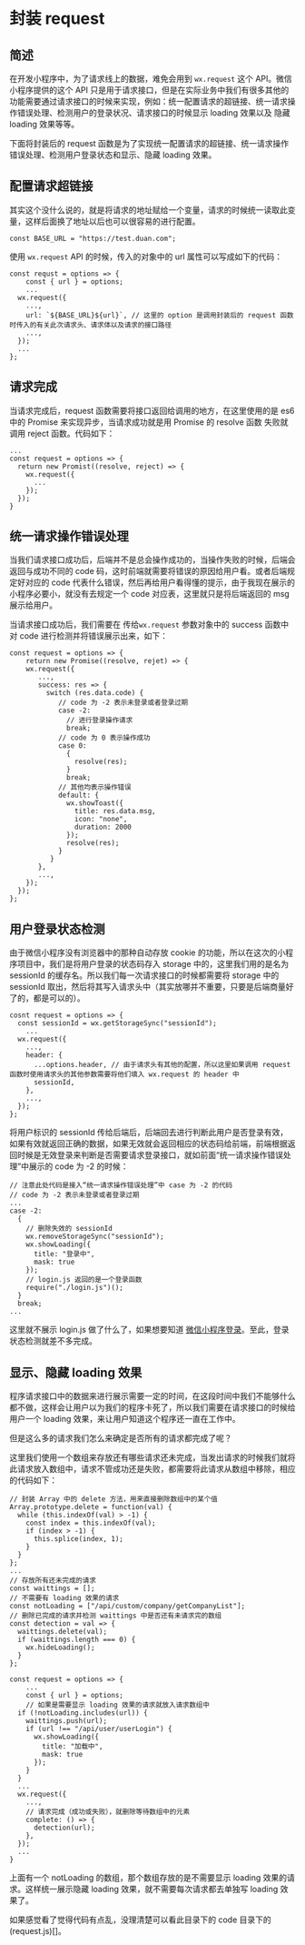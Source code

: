 # 封装 request

## 简述

在开发小程序中，为了请求线上的数据，难免会用到 `wx.request` 这个 API。微信小程序提供的这个 API 只是用于请求接口，但是在实际业务中我们有很多其他的功能需要通过请求接口的时候来实现，例如：统一配置请求的超链接、统一请求操作错误处理、检测用户的登录状况、请求接口的时候显示 loading 效果以及 隐藏 loading 效果等等。

下面将封装后的 request 函数是为了实现统一配置请求的超链接、统一请求操作错误处理、检测用户登录状态和显示、隐藏 loading 效果。

## 配置请求超链接

其实这个没什么说的，就是将请求的地址赋给一个变量，请求的时候统一读取此变量，这样后面换了地址以后也可以很容易的进行配置。

```
const BASE_URL = "https://test.duan.com";
```

使用 `wx.request` API 的时候，传入的对象中的 url 属性可以写成如下的代码：

```
const requst = options => {
	const { url } = options;
	...
  wx.request({
    ...,
    url: `${BASE_URL}${url}`, // 这里的 option 是调用封装后的 request 函数时传入的有关此次请求头、请求体以及请求的接口路径
    ...,
  });
  ...
};
```

## 请求完成

当请求完成后，request 函数需要将接口返回给调用的地方，在这里使用的是 es6 中的 Promise 来实现异步，当请求成功就是用 Promise 的 resolve 函数 失败就调用 reject 函数。代码如下：

```
...
const request = options => {
  return new Promist((resolve, reject) => {
    wx.request({
      ...
    });
  });
}
```

## 统一请求操作错误处理

当我们请求接口成功后，后端并不是总会操作成功的，当操作失败的时候，后端会返回与成功不同的 code 码，这时前端就需要将错误的原因给用户看。或者后端规定好对应的 code 代表什么错误，然后再给用户看得懂的提示，由于我现在展示的小程序必要小，就没有去规定一个 code 对应表，这里就只是将后端返回的 msg 展示给用户。

当请求接口成功后，我们需要在 传给`wx.request` 参数对象中的 success 函数中对 code 进行检测并将错误展示出来，如下：

```
const request = options => {
	return new Promise((resolve, rejet) => {
    wx.request({
       ...,
       success: res => {
         switch (res.data.code) {
            // code 为 -2 表示未登录或者登录过期
            case -2:
              // 进行登录操作请求
              break;
            // code 为 0 表示操作成功
            case 0:
              {
                resolve(res);
              }
              break;
            // 其他均表示操作错误
            default: {
              wx.showToast({
                title: res.data.msg,
                icon: "none",
                duration: 2000
              });
              resolve(res);
            }
          }
       },
       ...,
    });
  });
};
```

## 用户登录状态检测

由于微信小程序没有浏览器中的那种自动存放 cookie 的功能，所以在这次的小程序项目中，我们是将用户登录的状态码存入 storage 中的，这里我们用的是名为 sessionId 的缓存名。所以我们每一次请求接口的时候都需要将 storage 中的 sessionId 取出，然后将其写入请求头中（其实放哪并不重要，只要是后端商量好了的，都是可以的）。

```
cosnt request = options => {
  const sessionId = wx.getStorageSync("sessionId");
	...
  wx.request({
    ...,
    header: {
      ...options.header, // 由于请求头有其他的配置，所以这里如果调用 request 函数时使用请求头的其他参数需要将他们填入 wx.request 的 header 中
      sessionId,
    },
    ...,
  });
};
```

将用户标识的 sessionId 传给后端后，后端回去进行判断此用户是否登录有效，如果有效就返回正确的数据，如果无效就会返回相应的状态码给前端，前端根据返回时候是无效登录来判断是否需要请求登录接口，就如前面“统一请求操作错误处理”中展示的 code 为 -2 的时候：

```
// 注意此处代码是接入“统一请求操作错误处理”中 case 为 -2 的代码
// code 为 -2 表示未登录或者登录过期
...
case -2:
  {
  	// 删除失效的 sessionId
    wx.removeStorageSync("sessionId");
    wx.showLoading({
      title: "登录中",
      mask: true
    });
    // login.js 返回的是一个登录函数
    require("./login.js")();
  }
  break;
...
```

这里就不展示 login.js 做了什么了，如果想要知道 [微信小程序登录](https://github.com/duanyuanping/True-in-Hong/blob/master/%E5%BE%AE%E4%BF%A1%E5%B0%8F%E7%A8%8B%E5%BA%8F/%E5%BE%AE%E4%BF%A1%E5%B0%8F%E7%A8%8B%E5%BA%8F%E7%99%BB%E5%BD%95.md)。至此，登录状态检测就差不多完成。

## 显示、隐藏 loading 效果

程序请求接口中的数据来进行展示需要一定的时间，在这段时间中我们不能够什么都不做，这样会让用户以为我们的程序卡死了，所以我们需要在请求接口的时候给用户一个 loading 效果，来让用户知道这个程序还一直在工作中。

但是这么多的请求我们怎么来确定是否所有的请求都完成了呢？

这里我们使用一个数组来存放还有哪些请求还未完成，当发出请求的时候我们就将此请求放入数组中，请求不管成功还是失败，都需要将此请求从数组中移除，相应的代码如下：

```
// 封装 Array 中的 delete 方法，用来直接删除数组中的某个值
Array.prototype.delete = function(val) {
  while (this.indexOf(val) > -1) {
    const index = this.indexOf(val);
    if (index > -1) {
      this.splice(index, 1);
    }
  }
};
...
// 存放所有还未完成的请求
const waittings = [];
// 不需要有 loading 效果的请求
const notLoading = ["/api/custom/company/getCompanyList"];
// 删除已完成的请求并检测 waittings 中是否还有未请求完的数组
const detection = val => {
  waittings.delete(val);
  if (waittings.length === 0) {
    wx.hideLoading();
  }
};

const request = options => {
	...
	const { url } = options;
	// 如果是需要显示 loading 效果的请求就放入请求数组中
  if (!notLoading.includes(url)) {
    waittings.push(url);
    if (url !== "/api/user/userLogin") {
      wx.showLoading({
        title: "加载中",
        mask: true
      });
    }
  }
  ...
  wx.request({
    ...,
    // 请求完成（成功或失败），就删除等待数组中的元素
    complete: () => {
      detection(url);
    },
  });
  ...
}
```

上面有一个 notLoading 的数组，那个数组存放的是不需要显示 loading 效果的请求。这样统一展示隐藏 loading 效果，就不需要每次请求都去单独写 loading 效果了。

如果感觉看了觉得代码有点乱，没理清楚可以看此目录下的 code 目录下的 (request.js)[]。



